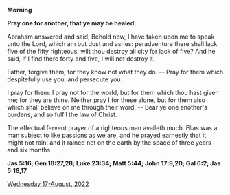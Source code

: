 **Morning**

**Pray one for another, that ye may be healed.**
 
Abraham answered and said, Behold now, I have taken upon me to speak unto the Lord, which am but dust and ashes: peradventure there shall lack five of the fifty righteous: wilt thou destroy all city for lack of five? And he said, If I find there forty and five, I will not destroy it.
 
Father, forgive them; for they know not what they do. -- Pray for them which despitefully use you, and persecute you.
 
I pray for them: I pray not for the world, but for them which thou hast given me; for they are thine. Neither pray I for these alone, but for them also which shall believe on me through their word. -- Bear ye one another's burdens, and so fulfil the law of Christ.
 
The effectual fervent prayer of a righteous man availeth much. Elias was a man subject to like passions as we are, and he prayed earnestly that it might not rain: and it rained not on the earth by the space of three years and six months.  

**Jas 5:16; Gen 18:27,28; Luke 23:34; Matt 5:44; John 17:9,20; Gal 6:2; Jas 5:16,17**

[Wednesday 17-August, 2022](https://t.me/daily_light)
